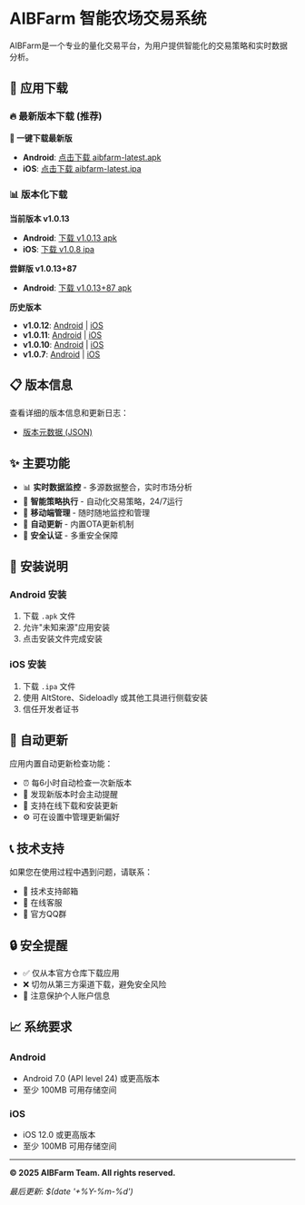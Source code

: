 # AIBFarm 智能农场交易系统

AIBFarm是一个专业的量化交易平台，为用户提供智能化的交易策略和实时数据分析。

## 📱 应用下载

### 🔥 最新版本下载 (推荐)

**📲 一键下载最新版**
- **Android**: [点击下载 aibfarm-latest.apk](https://github.com/jsalessandro/aibfarm-public/raw/main/builds/aibfarm-latest.apk)
- **iOS**: [点击下载 aibfarm-latest.ipa](https://github.com/jsalessandro/aibfarm-public/raw/main/builds/aibfarm-latest.ipa)

### 📊 版本化下载

**当前版本 v1.0.13**
- **Android**: [下载 v1.0.13 apk](https://github.com/jsalessandro/aibfarm-public/raw/main/builds/aibfarm-1.0.13+86.apk)
- **iOS**: [下载 v1.0.8 ipa](https://github.com/jsalessandro/aibfarm-public/raw/main/builds/aibfarm-1.0.8+8.ipa)

**尝鲜版 v1.0.13+87**
- **Android**: [下载 v1.0.13+87 apk](https://github.com/jsalessandro/aibfarm-public/raw/main/builds/aibfarm-1.0.13+87.apk)

**历史版本**
- **v1.0.12**: [Android](https://github.com/jsalessandro/aibfarm-public/raw/main/builds/aibfarm-1.0.12+12.apk) | [iOS](https://github.com/jsalessandro/aibfarm-public/raw/main/builds/aibfarm-1.0.8+8.ipa)
- **v1.0.11**: [Android](https://github.com/jsalessandro/aibfarm-public/raw/main/builds/aibfarm-1.0.11+11.apk) | [iOS](https://github.com/jsalessandro/aibfarm-public/raw/main/builds/aibfarm-1.0.8+8.ipa)
- **v1.0.10**: [Android](https://github.com/jsalessandro/aibfarm-public/raw/main/builds/aibfarm-1.0.10+10.apk) | [iOS](https://github.com/jsalessandro/aibfarm-public/raw/main/builds/aibfarm-1.0.8+8.ipa)
- **v1.0.7**: [Android](https://github.com/jsalessandro/aibfarm-public/raw/main/builds/aibfarm-1.0.7+7.apk) | [iOS](https://github.com/jsalessandro/aibfarm-public/raw/main/builds/aibfarm-1.0.7+7.ipa)


## 📋 版本信息

查看详细的版本信息和更新日志：
- [版本元数据 (JSON)](https://github.com/jsalessandro/aibfarm-public/raw/main/builds/version_metadata.json)

## ✨ 主要功能

- 📊 **实时数据监控** - 多源数据整合，实时市场分析
- 🎯 **智能策略执行** - 自动化交易策略，24/7运行
- 📱 **移动端管理** - 随时随地监控和管理
- 🔄 **自动更新** - 内置OTA更新机制
- 🔐 **安全认证** - 多重安全保障

## 🚀 安装说明

### Android 安装
1. 下载 `.apk` 文件
2. 允许"未知来源"应用安装
3. 点击安装文件完成安装

### iOS 安装
1. 下载 `.ipa` 文件
2. 使用 AltStore、Sideloadly 或其他工具进行侧载安装
3. 信任开发者证书

## 🔄 自动更新

应用内置自动更新检查功能：
- ⏰ 每6小时自动检查一次新版本
- 🔔 发现新版本时会主动提醒
- 📱 支持在线下载和安装更新
- ⚙️ 可在设置中管理更新偏好

## 📞 技术支持

如果您在使用过程中遇到问题，请联系：
- 📧 技术支持邮箱
- 💬 在线客服
- 📱 官方QQ群

## 🔒 安全提醒

- ✅ 仅从本官方仓库下载应用
- ❌ 切勿从第三方渠道下载，避免安全风险
- 🔐 注意保护个人账户信息

## 📈 系统要求

### Android
- Android 7.0 (API level 24) 或更高版本
- 至少 100MB 可用存储空间

### iOS  
- iOS 12.0 或更高版本
- 至少 100MB 可用存储空间

---

**© 2025 AIBFarm Team. All rights reserved.**

*最后更新: $(date '+%Y-%m-%d')*